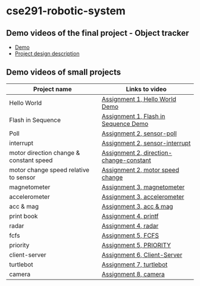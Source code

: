 # cse291-robotic-system

## Demo videos of the final project - Object tracker
* [Demo](https://www.youtube.com/watch?v=2IMkxS31eUc)
* [Project design description](https://www.youtube.com/watch?v=UmoRHNCJdCI)


## Demo videos of small projects

Project name    |Links to video
-------------------------|--------------------------
Hello World              |[Assignment 1, Hello World Demo](https://youtu.be/mARzNtnqXKw) 
Flash in Sequence        |[Assignment 1, Flash in Sequence Demo](https://youtu.be/iAOHVDinHYM)
Poll                     |[Assignment 2, sensor-poll](https://youtu.be/t9ZXBBD9hQg)
interrupt                |[Assignment 2, sensor-interrupt](https://youtu.be/KkLKUXOV-H4)
motor direction change & constant speed |[Assignment 2, direction-change-constant](https://youtu.be/8Ey0lGz1s5o)
motor change speed relative to sensor   |[Assignment 2, motor speed change](https://youtu.be/V2yCVOt88X0)
magnetometer             |[Assignment 3, magnetometer](https://youtu.be/gqJvQzQsB2c)
accelerometer            |[Assignment 3, accelerometer](https://youtu.be/NahNiqE81MU)
acc & mag                |[Assignment 3, acc & mag](https://youtu.be/tb21lDrgwiA)
print book               |[Assignment 4, printf](https://youtu.be/XJRFeFK1ePU)
radar                    |[Assignment 4, radar](https://youtu.be/Jp09IMSkt58)
fcfs                     |[Assignment 5, FCFS](https://www.youtube.com/watch?v=qQGLbIiVQ1o)
priority                 |[Assignment 5, PRIORITY](https://www.youtube.com/watch?v=-ZGf11_rZQo)
client-server            |[Assignment 6, Client-Server](https://www.youtube.com/watch?v=k-vyz_gf4k0)
turtlebot                |[Assignment 7, turtlebot](https://www.youtube.com/watch?v=e9lMhSY0LJo)
camera                   |[Assignment 8, camera](https://www.youtube.com/watch?v=5BQjtDs060o)
